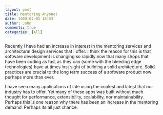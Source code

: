 ```yaml
---
layout: post
title: Mentoring Anyone?
date: 2008-02-01 18:53
author: John
comments: true
categories: [All]
---
```

<P mce_keep="true">Recently I have had an increase in interest in the mentoring services and architectural design services that I offer. I think the reason for this is that software development is changing so rapidly now that many shops that have been coding as fast as they can (some with the bleeding edge technologies) have at times lost sight of building a solid architecture. Solid practices are crucial to the long term success of a software product now perhaps more than ever. </P> <P mce_keep="true">I have seen many applications of late using the coolest and latest that our industry has to offer. Yet many of these apps was built without much thought for performance, extensibility, scalability, nor maintainability. Perhaps this is one reason why there has been an increase in the mentoring demand. Perhaps its all just chance. </P>


